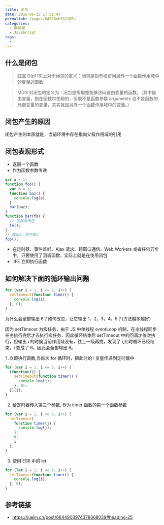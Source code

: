 ```yaml
---
title: 闭包
date: 2018-06-15 17:51:47
permalink: /pages/84526eb582265/
categories:
  - 面试题
  - JavaScript
tags:
  -
---
```


## 什么是闭包

> 红宝书(p178)上对于闭包的定义：闭包是指有权访问另外一个函数作用域中的变量的函数

> MDN 对闭包的定义为：闭包是指那些能够访问自由变量的函数。（其中自由变量，指在函数中使用的，但既不是函数参数 arguments 也不是函数的局部变量的变量，其实就是另外一个函数作用域中的变量。）

<!-- more -->

## 闭包产生的原因

闭包产生的本质就是，当前环境中存在指向父级作用域的引用

## 闭包表现形式

- 返回一个函数
- 作为函数参数传递

```js
var a = 1;
function foo() {
  var a = 2;
  function baz() {
    console.log(a);
  }
  bar(baz);
}
function bar(fn) {
  // 这就是闭包
  fn();
}
// 输出2，而不是1
foo();
```

- 在定时器、事件监听、Ajax 请求、跨窗口通信、Web Workers 或者任何异步中，只要使用了回调函数，实际上就是在使用闭包
- IIFE 立即执行函数

## 如何解决下面的循环输出问题

```js
for (var i = 1; i <= 5; i++) {
  setTimeout(function timer() {
    console.log(i);
  }, 0);
}
```

为什么会全部输出 6？如何改进，让它输出 1，2，3，4，5？(方法越多越好)

因为 setTimeout 为宏任务，由于 JS 中单线程 eventLoop 机制，在主线程同步任务执行完后才去执行宏任务，因此循环结束后 setTimeout 中的回调才依次执行，但输出 i 的时候当前作用域没有，往上一级再找，发现了 i,此时循环已经结束，i 变成了 6。因此会全部输出 6。

1 .立即执行函数,当每次 for 循环时，把此时的 i 变量传递到定时器中

```js
for (var i = 1; i <= 5; i++) {
  (function(j) {
    setTimeout(function timer() {
      console.log(j);
    }, 0);
  })(i);
}
```

2. 给定时器传入第三个参数, 作为 timer 函数的第一个函数参数

```js
for (var i = 1; i <= 5; i++) {
  setTimeout(
    function timer(j) {
      console.log(j);
    },
    0,
    i
  );
}
```

3. 使用 ES6 中的 let

```js
for (let i = 1; i <= 5; i++) {
  setTimeout(function timer() {
    console.log(i);
  }, 0);
}
```

## 参考链接

- <https://juejin.cn/post/6844903974378668039#heading-25>
